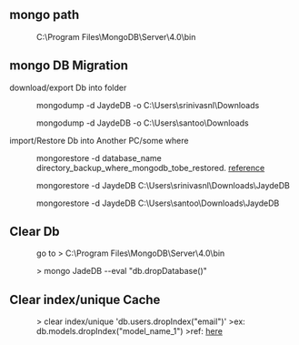 <h2>mongo path</h2>

<ul>
 <ol>
   C:\Program Files\MongoDB\Server\4.0\bin
 </ol>
</ul>

<h2>mongo DB Migration</h2>
<p>download/export Db into folder</p>
<ul>
 <ol>mongodump -d JaydeDB -o C:\Users\srinivasnl\Downloads </ol>
 <ol>mongodump -d JaydeDB -o C:\Users\santoo\Downloads </ol>
</ul>
<p>import/Restore Db into Another PC/some where</p>
<ul>
 <ol>mongorestore -d database_name directory_backup_where_mongodb_tobe_restored. 
  <a href="https://stackoverflow.com/questions/11255630/how-to-export-all-collection-in-mongodb">reference</a>
 </ol>
 <ol>mongorestore -d JaydeDB C:\Users\srinivasnl\Downloads\JaydeDB</ol>
 <ol>mongorestore -d JaydeDB C:\Users\santoo\Downloads\JaydeDB</ol>
</ul>

<h2>Clear Db </h2>

<ul>
 <ol>
   go to > C:\Program Files\MongoDB\Server\4.0\bin
 </ol>
  <ol>
   > mongo JadeDB --eval "db.dropDatabase()"
 </ol>
</ul>

<h2>Clear index/unique Cache </h2>
<ul>
 <ol>
  > clear index/unique 'db.users.dropIndex("email")'
  >ex: db.models.dropIndex("model_name_1")
  >ref: <a href="https://stackoverflow.com/questions/34899151/mongoose-unique-validation-error-even-though-unique-constraint-is-not-there">here</a>
 </ol>
</ul>
